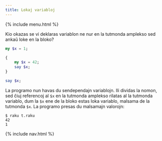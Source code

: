 ```yaml
---
title: Lokaj variabloj
---
```


{% include menu.html %}

Kio okazas se vi deklaras variablon ne nur en la tutmonda amplekso sed ankaŭ loke en la bloko?

```raku
my $x = 1;

{
    my $x = 42;
    say $x;
}

say $x;
```

La programo nun havas du sendependajn variablojn. Ili dividas la nomon, sed ĉiuj referencoj al `$x` en la tutmonda amplekso rilatas al la tutmonda variablo, dum la `$x` ene de la bloko estas loka variablo, malsama de la tutmonda `$x`. La programo presas du malsamajn valorojn:

```console
$ raku t.raku
42
1
```

{% include nav.html %}